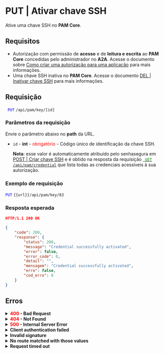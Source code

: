 # PUT | Ativar chave SSH

Ative uma chave SSH no **PAM Core**.

## Requisitos
* Autorização com permissão de **acesso** e de **leitura e escrita** ao **PAM Core** concedidas pelo administrador no **A2A**.
Acesse o documento sobre [Como criar uma autorização para uma aplicação](/v3-33/docs/pt/a2a-how-to-create-an-authorization-for-an-application) para mais informações.
*  Uma chave SSH inativa no **PAM Core**. 
Acesse o documento [DEL | Inativar chave SSH](/v3-33/docs/pt/api-del-disable-ssh-key) para mais informações.

## Requisição

 <code><span style="color:blue"> PUT</code></span> `/api/pam/key/[id]`

### Parâmetros da requisição

Envie o parâmetro abaixo no <b>path</b> da URL.

* <code>id</code> - <b>int</b> - <span style="color:red">obrigatório</span> - Código único de identificação da chave SSH.
    <p><b>Nota</b>: esse valor é automaticamente atribuído pelo senhasegura em <a href="/v3-33/docs/pt/api-post-create-ssh-key">POST | Criar chave SSH</a> e é obtido na resposta da requisição <a href="/v3-33/docs/pt/api-get-list-all-credentials"><code><span style="color:green"> GET</code></span> <code>/api/pam/credential</code></a> que lista todas as credenciais acessíveis à sua autorização. 




### Exemplo de requisição

<code><span style="color:blue">PUT</code></span> `{{url}}/api/pam/key/83`
  
### Resposta esperada

```json
HTTP/1.1 200 OK
```

 
```json
{
    "code": 200,
    "response": {
        "status": 200,
        "message": "Credential successfully activated",
        "error": false,
        "error_code": 0,
        "detail": "",
        "mensagem": "Credential successfully activated",
        "erro": false,
        "cod_erro": 0
    }
}
```

## Erros

<details>
<summary><b><span style="color:red">400</span> - Bad Request</b></summary>
 
* * *
    

<b>Mensagem: "1009: No access to credential"</b>

<br><b>Possível causa</b>: sua autorização não possui acesso à credencial. 
    
   <b>Solução</b>: solicite ao administrador que verifique sua permissão de acesso a essa credencial.

* * *    
    
<b>Mensagem: "1015: SSH key not found"</b>     

<br><b>Possível causa</b>: chave SSH não encontrada.<p>
     
<b>Solução</b>: verifique o valor do <code>id</code> e envie a requisição novamente.


* * *
  
 <b>Mensagem: "1016: The item is not a ssh key"</b><br>
<br><b>Possível causa</b>: o valor do parâmetro <code>id</code> não corresponde a uma chave SSH. 

<b>Solução</b>: verifique o <code>id</code> e envie a requisição novamente.


***


<b>Mensagem: "1039: Without PAM Configuration Access permission"</b>  
<br><b>Possível causa</b>: sua autorização não possui permissão de alteração de chave SSH. 
     
<b>Solução</b>: solicite ao administrador que verifique sua permissão de <b>leitura e escrita</b> aos recursos do <b>PAM Core</b> no <b>A2A</b>.


***
  
<b>Mensagem: "1045: Ssh key is already activated"</b>

<p><b>Possível causa</b>: A chave SSH já está ativa.<br></p>

***  
</details>



<details>
<summary><b><span style="color:red">404</span> - Not Found</b></summary>

***
<b>Mensagem: "Resource sub not found"</b><br>

<p><b>Possível causa</b>: A URL ou o recurso solicitado não está correto.<br>
        
<b>Solução</b>: verifique a URL e garanta que todos os parâmetros estão corretos.</p>

* * *    
</details>




<details>
<summary><b><span style="color:red">500</span> - Internal Server Error</b></summary>

* * *

<b>Mensagem: "Unexpected error."</b><br>

<p><b>Possível causa</b>: o erro está no servidor senhasegura.<br>
        
<b>Solução</b>: contate o time de suporte para mais informações.</p>
    
 ***
<b>Mensagem: "You are not authorized to access this resource."</b>

<p><b>Possível causa</b>: você não possui autorização para acessar esse recurso.<br>
        
<b>Solução</b>: solicite ao administrador que verifique sua permissão de acesso aos recursos do <b>PAM Core</b> no <b>A2A</b>.</p>
    
* * *    
</details>



<details>
<summary><b>Client authentication failed</b></summary>

*** 
   
<b>Mensagem: "Client authentication failed"</b>
    
<p><b>Possível causa</b>: falha na autenticação da sua aplicação com o servidor senhasegura.<br>
        
<b>Solução</b>: verifique os parâmetros de autenticação como <code>Access Token URL</code>, <code>Client ID</code> e <code>Client secret</code> e solicite um novo token de acesso.</p>
 
 * * *  
</details>
     
   

<details>
<summary><b>Invalid signature</b></summary>

*** 
    
<b>Mensagem: "Invalid signature"</b>
    
<p><b>Possível causa</b>: falha no reconhecimento da URL da aplicação cliente.
        
<b>Solução</b>: verifique a URL da aplicação cliente e envie a requisição novamente.</p>

***
</details>
 

<details>
<summary><b>No route matched with those values</b></summary>
    
***   
    
<b>Mensagem: "No route matched with those values"</b>
   <p><b>Possível causa</b>: ausência do header de autorização na requisição de API.<br>
        
  <b>Solução</b>: solicite um novo token de acesso.</p>

***
</details>
 

<details>
    <summary><b> Request timed out</b></summary>
    
***
    
<b>Mensagem: "Request timed out"</b>
<p><b>Possível causa</b>: o tempo da requisição se esgotou. <br>
        
<b>Solução</b>: verifique a conectividade entre a origem da requisição e o servidor senhasegura.</p>
</details>